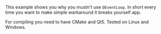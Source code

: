 This example shows you why you mustn't use `QEventLoop`. In short every time you want to make simple warkaround it breaks yourself app.

For compiling you need to have CMake and Qt5. Tested on Linux and Windows.
